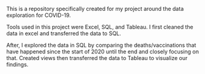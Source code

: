 This is a repository specifically created for my project around the data exploration for COVID-19.

Tools used in this project were Excel, SQL, and Tableau. 
I first cleaned the data in excel and transferred the data to SQL. 

After, I explored the data in SQL by comparing the deaths/vaccinations that have happened since the start of 2020 until the end and closely focusing on that. 
Created views then transferred the data to Tableau to visualize our findings.
